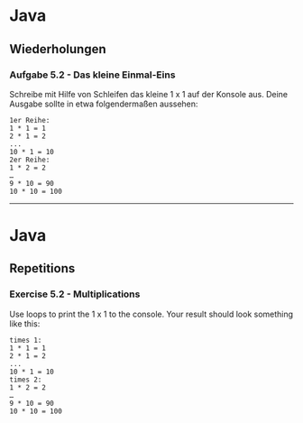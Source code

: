 # Java

## Wiederholungen

### Aufgabe 5.2 - Das kleine Einmal-Eins

Schreibe mit Hilfe von Schleifen das kleine 1 x 1 auf der Konsole aus. Deine Ausgabe sollte in etwa folgendermaßen aussehen: 

```
1er Reihe:
1 * 1 = 1
2 * 1 = 2
...
10 * 1 = 10
2er Reihe:
1 * 2 = 2
…
9 * 10 = 90
10 * 10 = 100
```

----------------------------------------

# Java

## Repetitions

### Exercise 5.2 - Multiplications

Use loops to print the 1 x 1 to the console. Your result should look something like this: 

```
times 1:
1 * 1 = 1
2 * 1 = 2
...
10 * 1 = 10
times 2:
1 * 2 = 2
…
9 * 10 = 90
10 * 10 = 100
```
